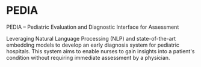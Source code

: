 # PEDIA
PEDIA – Pediatric Evaluation and Diagnostic Interface for Assessment

Leveraging Natural Language Processing (NLP) and state-of-the-art embedding models to develop an early diagnosis system for pediatric hospitals. This system aims to enable nurses to gain insights into a patient's condition without requiring immediate assessment by a physician.
